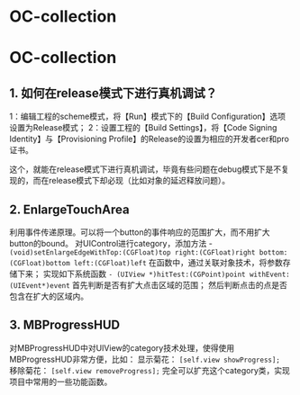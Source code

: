 # OC-collection


# OC-collection
## 1. 如何在release模式下进行真机调试？
1：编辑工程的scheme模式，将【Run】模式下的【Build Configuration】选项设置为Release模式；
2：设置工程的【Build Settings】，将【Code Signing Identity】与【Provisioning Profile】的Release的设置为相应的开发者cer和pro证书。

这个，就能在release模式下进行真机调试，毕竟有些问题在debug模式下是不复现的，而在release模式下却必现（比如对象的延迟释放问题）。

## 2. EnlargeTouchArea
利用事件传递原理。可以将一个button的事件响应的范围扩大，而不用扩大button的bound。
对UIControl进行category，添加方法
-` (void)setEnlargeEdgeWithTop:(CGFloat)top right:(CGFloat)right bottom:(CGFloat)bottom left:(CGFloat)left`
在函数中，通过关联对象技术，将参数存储下来；
实现如下系统函数
`- (UIView *)hitTest:(CGPoint)point withEvent:(UIEvent*)event`
首先判断是否有扩大点击区域的范围；
然后判断点击的点是否包含在扩大的区域内。

## 3. MBProgressHUD
对MBProgressHUD中对UIView的category技术处理，使得使用MBProgressHUD非常方便，比如：
显示菊花：
`[self.view showProgress]; `
移除菊花：
`[self.view removeProgress];`
完全可以扩充这个category类，实现项目中常用的一些功能函数。



